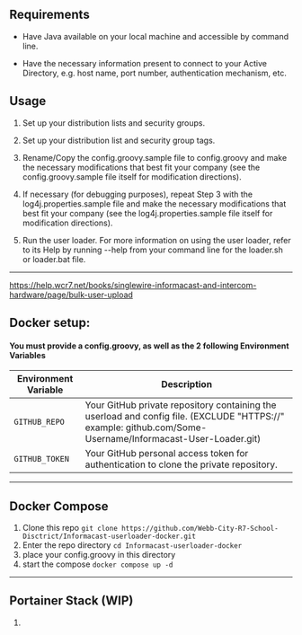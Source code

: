 ## Requirements

* Have Java available on your local machine and accessible by command line.

* Have the necessary information present to connect to your Active Directory, e.g. host name, port number, authentication mechanism, etc.


## Usage

1. Set up your distribution lists and security groups.

2. Set up your distribution list and security group tags. 

3. Rename/Copy the config.groovy.sample file to config.groovy and make the necessary modifications that best fit your company (see the config.groovy.sample file itself for modification directions).

4. If necessary (for debugging purposes), repeat Step 3 with the log4j.properties.sample file and make the necessary modifications that best fit your company (see the log4j.properties.sample file itself for modification directions).

5. Run the user loader. For more information on using the user loader, refer to its Help by running --help from your command line for the loader.sh or loader.bat file.

---

https://help.wcr7.net/books/singlewire-informacast-and-intercom-hardware/page/bulk-user-upload

## Docker setup:
#### You must provide a config.groovy, as well as the 2 following Environment Variables
| Environment Variable | Description                                       |
|----------------------|---------------------------------------------------|
| `GITHUB_REPO`        | Your GitHub private repository containing the userload and config file. (EXCLUDE "HTTPS://" example: github.com/Some-Username/Informacast-User-Loader.git) |
| `GITHUB_TOKEN`       | Your GitHub personal access token for authentication to clone the private repository. |

---

## Docker Compose

1. Clone this repo `git clone https://github.com/Webb-City-R7-School-Disctrict/Informacast-userloader-docker.git`
2. Enter the repo directory `cd Informacast-userloader-docker`
3. place your config.groovy in this directory
4. start the compose `docker compose up -d`

---

## Portainer Stack (WIP)
 1.
